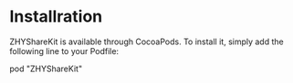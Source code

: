 # Installration

ZHYShareKit is available through CocoaPods. To install it, simply add the following line to your Podfile:

pod "ZHYShareKit"
